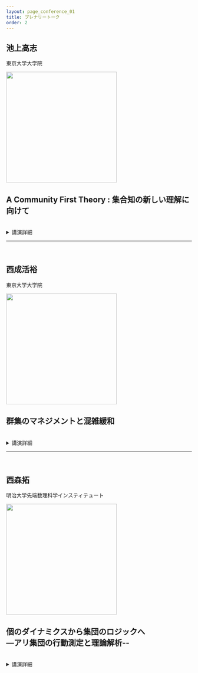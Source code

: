 ```yaml
---
layout: page_conference_01
title: プレナリートーク
order: 2
---
```


## 池上高志

東京大学大学院  

<img src="{{ site.baseurl }}/event_01/images/ikegami.jpg" width="300px">  

##  A Community First Theory : 集合知の新しい理解に向けて

<br>

<details>
<summary>講演詳細</summary>

テトラヒメナ、ミツバチ、アリ、そしてWebのような分散システムにおいて、私たちは「個体」ではなく「関係」からふるまいが立ち上がる現象を観察できる。私はこの視点を“Community First Theory”と呼ぶ。たとえば、同一DNAを持つテトラヒメナが異なる表現型を示し、ゲノムに差のないミツバチが巣の中で多様な役割を果たす現象は、個体の中に原因を求めるよりも、コミュニティという関係性の網の目の中で意味づけられる。私はこれらを、情報理論における冗長性（redundancy）と相乗性（synergy）という枠組みで捉えなおしている。冗長性は安定性と共有性を、相乗性は新たな機能や意味の生成を示す。自己や知性は、個に先行する「関係の構造」の中から浮かび上がる。本講演では、こうした現象の背後にある情報構造を抽出し、アンドロイドAlterなどの実験とともに、個体中心主義を超えた新しい生命観・知性観の可能性を論じたい。
<br><br>
- Itsuki Doi, Weibing Deng and Takashi Ikegami: Spontaneous and information-induced bursting activities in honeybee hives. Sci Rep 13, 11015 (2023).<br>
-  Hiroki Kojima, Akiko Kashiwagi and Takashi Ikegami: Revealing Gene Expression Heterogeneity in a Clonal Population of Tetrahymena thermophila through Single-Cell RNA Sequencing. Biochemistry and Biophysics Reports, 38, 101720 (2024).<br>
- Ilya Horiguchi, Norihiro Maruyama, Dobata Shigeto, Michael Crosscombe, Takashi Ikegami. Quantifying Autonomy in Ant Colonies Using Non-Trivial Information Closure, Proceedings of the  Artificial Life Conference  (Copenhagen, 2024).<br>
- Norihiro Maruyama, Michael Crosscombe, Shigeto Dobata, Takashi Ikegami, Emergence of Differentiation of Deterministic/Stochastic Behavior in Ants’ Collectives, Proceedings of the  Artificial Life Conference (Sapporo, 2023)<br>
<br>
<br>

キーワード：人工生命、複雑系、非線形科学、　アンドロイド、生物シミュレーション

</details>

***

<br>

## 西成活裕  

東京大学大学院

<img src="{{ site.baseurl }}/event_01/images/nishinari.jpeg" width="300px">  


## 群集のマネジメントと混雑緩和

<br>

<details>
<summary>講演詳細</summary>

人流に関する研究は近年のAIの進展等で飛躍的に広がってきた。高精度の群集センシングからシミュレーションによる群集行動予測、そしてナッジ理論を活用した群集制御など、様々な研究が世界的に行われている。そして大規模イベントでの安全で効率的な運営など、群集制御に関する社会の関心も極めて高くなってきている。そのような中でJST未来社会創造事業にて群集マネジメントに関する研究を立ち上げ、多くの関連事業者と科学的な人流制御について取り組んできた。この内容を紹介するとともに、人流のモデル化やセンシングの現状と将来、東京オリンピックや大阪EXPOのアドバイサー経験、そして混雑研究でのイグノーベル賞、新しく発足した群集マネージャー制度など、人流研究と実践に関する最前線について講演する。

<br><br>

キーワード：渋滞学、数理物理学、非線形波動論、流体力学、統計力学、群集マネジメント 　

</details>

***

<br>

## 西森拓

明治大学先端数理科学インスティテュート

<img src="{{ site.baseurl }}/event_01/images/nishimori.png" width="300px">  


## 個のダイナミクスから集団のロジックへ <br> —アリ集団の行動測定と理論解析--  

<br>

<details>
<summary>講演詳細</summary>

アリのコロニーは、特定のリーダー無しで複雑な協調行動---分業制や時間交代制---を行って生産性を上げています。我々の研究室では、その基本メカニズムを探るために、実験および理論的考察を組み合わせて研究を行ってきました。一例として、コロニー内の全てのアリ（クロオオアリ）に一辺0.5mmRFIDタグを貼り付け、個体識別しながら集団内での役割分担の移り変わりを数ヶ月にわたって自動計測して来ました。そこから、従来広く信じられてきたコロニー内での分業発生機構の仮説(=各タスクに関する休憩状態から労働状態への遷移確率がアリ毎の内在的性質として保有されている)の正当性を検証してきました。また、別の種のアリ(トビイロケアリ）に対して、採餌行動中/行動前に実験系への操作介入を行い、応答を見ることで複数の感覚情報(cue)への依拠の優位順位が、外部擾乱や幾何学的制約によって変化することを示しました。講演では、上記の興味深い行動や分業制について紹介した後、アリ社会における、個のダイナミクスと集団のロジックの関係について言及します。

<br><br>

キーワード：組織のダイナミクス、社会性昆虫、エラーの効用、役割分化、擾乱への耐性、非線形動力学

</details>



